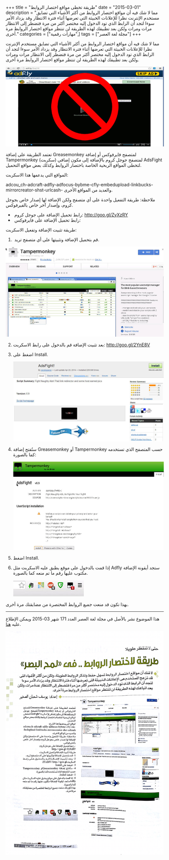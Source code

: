 +++
title = "طريقة تخطى مواقع اختصار الروابط"
date = "2015-03-01"
description = "مما لا شك فيه أن مواقع اختصار الروابط من أكثر الأشياء التي تضايق مستخدم الإنترنت نظرا للإعلانات الخبيثة التي تعرضها أثناء فترة الانتظار وقد يزداد الأمر سوءا لتجد أن الرابط الذي تود الدخول إليه مختصر أكثر من مرة فتضطر إلى الانتظار مرات ومرات ولكن بعد تطبيقك لهذه الطريقة لن تنتظر مواقع اختصار الروابط مرة أخرى."
categories = ["مهارات رقمية",]
tags = ["مجلة لغة العصر"]
+++



مما لا شك فيه أن مواقع اختصار الروابط من أكثر الأشياء التي تضايق مستخدم الإنترنت نظرا للإعلانات الخبيثة التي تعرضها أثناء فترة الانتظار وقد يزداد الأمر سوءا لتجد أن الرابط الذي تود الدخول إليه مختصر أكثر من مرة فتضطر إلى الانتظار مرات ومرات ولكن بعد تطبيقك لهذه الطريقة لن تنتظر مواقع اختصار الروابط مرة أخرى.

![img](thumbnail-0.jpg)



تعتمد الطريقة على إضافة Greasemonkey لمتصفح فايرفوكس أو إضافة Tampermonkey لمتصفح جوجل كروم بالإضافة إلى مكون إضافي (سكربت) AdsFight لتخطى المواقع الربحية الخاصة باختصار الروابط وكذلك بعض مواقع التحميل.

المواقع التي يدعمها هذا الاسكربت:

adcou_ch-adcraft-adfly-adfocus-bybme-cfly-embedupload-linkbucks-mirrorcreator-shst-urlcash- والعديد من المواقع الأخرى.

ملاحظة: طريقة التفعيل واحدة على أي متصفح ولكن الإضافة لها إصدار خاص بجوجل كروم، وإصدار آخر خاص بالفيرفوكس.

- ​	رابط تحميل الإضافة على جوجل كروم: http://goo.gl/ZyXzRY
- ​	رابط تحميل الإضافة على فايرفوكس:

 طريقة تثبيت الإضافة وتفعيل الاسكربت:

1. ​	قم بتحميل الإضافة وتثبيتها على أي متصفح تريد.  

![img](images/1.jpg)

2. بعد تثبيت الإضافة قم بالدخول على رابط الاسكربت: http://goo.gl/2YnE8V

3. اضغط على Install.

   ![img](images/2.jpg)

4. ستُفتح إضافة Greasemonkey أو Tampermonkey حسب المتصفح الذي تستخدمه كما بالصورة:

   ![img](images/3.jpg)

5. اضغط Install.

6. إذا قمت بالدخول على موقع يطبق عليه الاسكربت مثل Adfly ستجد أيقونة الإضافة مكتوب عليها رقم ما تم منعه كما بالصورة.

   ![img](images/4.jpg)

بهذا تكون قد منعت جميع الروابط المختصرة من مضايقتك مرة أخرى.

---

هذا الموضوع نشر باﻷصل في مجلة لغة العصر العدد 171 شهر 03-2015 ويمكن الإطلاع عليه [هنا](https://drive.google.com/file/d/1gRouyrKNYC5Yetpry84oCnDCF4FyMsio/view?usp=sharing).

![img](images/171-2.png)

